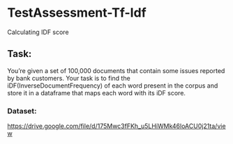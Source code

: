 # TestAssessment-Tf-Idf
Calculating IDF score 

## Task:
You’re given a set of 100,000 documents that contain some issues reported by bank customers. Your task is to find the iDF(InverseDocumentFrequency) of each word present in the corpus and store it in a dataframe that maps each word with its iDF score.

### Dataset:
https://drive.google.com/file/d/175Mwc3fFKh_u5LHiWMk46loACU0j21ta/view

